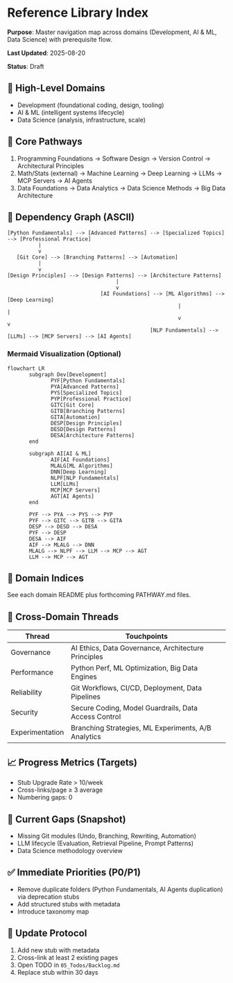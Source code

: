 # Reference Library Index

**Purpose**: Master navigation map across domains (Development, AI & ML, Data Science) with prerequisite flow.

**Last Updated**: 2025-08-20

**Status**: Draft

## 🧭 High-Level Domains

- Development (foundational coding, design, tooling)
- AI & ML (intelligent systems lifecycle)
- Data Science (analysis, infrastructure, scale)

## 🔗 Core Pathways

1. Programming Foundations → Software Design → Version Control → Architectural Principles
2. Math/Stats (external) → Machine Learning → Deep Learning → LLMs → MCP Servers → AI Agents
3. Data Foundations → Data Analytics → Data Science Methods → Big Data Architecture

## 🧬 Dependency Graph (ASCII)

```text
[Python Fundamentals] --> [Advanced Patterns] --> [Specialized Topics] --> [Professional Practice]
          |                               
          v                               
   [Git Core] --> [Branching Patterns] --> [Automation]
          |                                
          v                                
[Design Principles] --> [Design Patterns] --> [Architecture Patterns]
                                   |
                                   v
                              [AI Foundations] --> [ML Algorithms] --> [Deep Learning]
                                                       |                   |
                                                       v                   v
                                              [NLP Fundamentals] --> [LLMs] --> [MCP Servers] --> [AI Agents]
```

### Mermaid Visualization (Optional)

```mermaid
flowchart LR
       subgraph Dev[Development]
              PYF[Python Fundamentals]
              PYA[Advanced Patterns]
              PYS[Specialized Topics]
              PYP[Professional Practice]
              GITC[Git Core]
              GITB[Branching Patterns]
              GITA[Automation]
              DESP[Design Principles]
              DESD[Design Patterns]
              DESA[Architecture Patterns]
       end

       subgraph AI[AI & ML]
              AIF[AI Foundations]
              MLALG[ML Algorithms]
              DNN[Deep Learning]
              NLPF[NLP Fundamentals]
              LLM[LLMs]
              MCP[MCP Servers]
              AGT[AI Agents]
       end

       PYF --> PYA --> PYS --> PYP
       PYF --> GITC --> GITB --> GITA
       DESP --> DESD --> DESA
       PYF --> DESP
       DESA --> AIF
       AIF --> MLALG --> DNN
       MLALG --> NLPF --> LLM --> MCP --> AGT
       LLM --> MCP --> AGT
```

## 📂 Domain Indices

See each domain README plus forthcoming PATHWAY.md files.

## 🧵 Cross-Domain Threads

| Thread | Touchpoints |
|--------|-------------|
| Governance | AI Ethics, Data Governance, Architecture Principles |
| Performance | Python Perf, ML Optimization, Big Data Engines |
| Reliability | Git Workflows, CI/CD, Deployment, Data Pipelines |
| Security | Secure Coding, Model Guardrails, Data Access Control |
| Experimentation | Branching Strategies, ML Experiments, A/B Analytics |

## 📈 Progress Metrics (Targets)

- Stub Upgrade Rate > 10/week
- Cross-links/page ≥ 3 average
- Numbering gaps: 0

## 🚧 Current Gaps (Snapshot)

- Missing Git modules (Undo, Branching, Rewriting, Automation)
- LLM lifecycle (Evaluation, Retrieval Pipeline, Prompt Patterns)
- Data Science methodology overview

## ✅ Immediate Priorities (P0/P1)

- Remove duplicate folders (Python Fundamentals, AI Agents duplication) via deprecation stubs
- Add structured stubs with metadata
- Introduce taxonomy map

## 🔄 Update Protocol

1. Add new stub with metadata
2. Cross-link at least 2 existing pages
3. Open TODO in `05_Todos/Backlog.md`
4. Replace stub within 30 days
